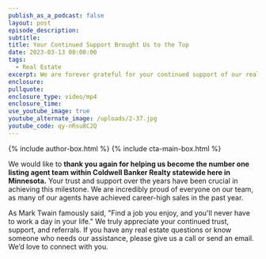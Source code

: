 ```yaml
---
publish_as_a_podcast: false
layout: post
episode_description:
subtitle:
title: Your Continued Support Brought Us to the Top
date: 2023-03-13 00:00:00
tags:
  - Real Estate
excerpt: We are forever grateful for your continued support of our real estate team.
enclosure:
pullquote:
enclosure_type: video/mp4
enclosure_time:
use_youtube_image: true
youtube_alternate_image: /uploads/2-37.jpg
youtube_code: qy-nRsu8C2Q
---
```


{% include author-box.html %}
{% include cta-main-box.html %}

We would like to **thank you again for helping us become the number one listing agent team within Coldwell Banker Realty statewide here in Minnesota.** Your trust and support over the years have been crucial in achieving this milestone. We are incredibly proud of everyone on our team, as many of our agents have achieved career-high sales in the past year.

As Mark Twain famously said, "Find a job you enjoy, and you'll never have to work a day in your life." We truly appreciate your continued trust, support, and referrals. If you have any real estate questions or know someone who needs our assistance, please give us a call or send an email. We’d love to connect with you.